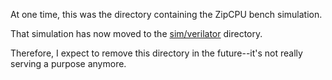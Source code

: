 At one time, this was the directory containing the ZipCPU bench simulation.

That simulation has now moved to the [sim/verilator](sim/verilator) directory.

Therefore, I expect to remove this directory in the future--it's not really
serving a purpose anymore.
